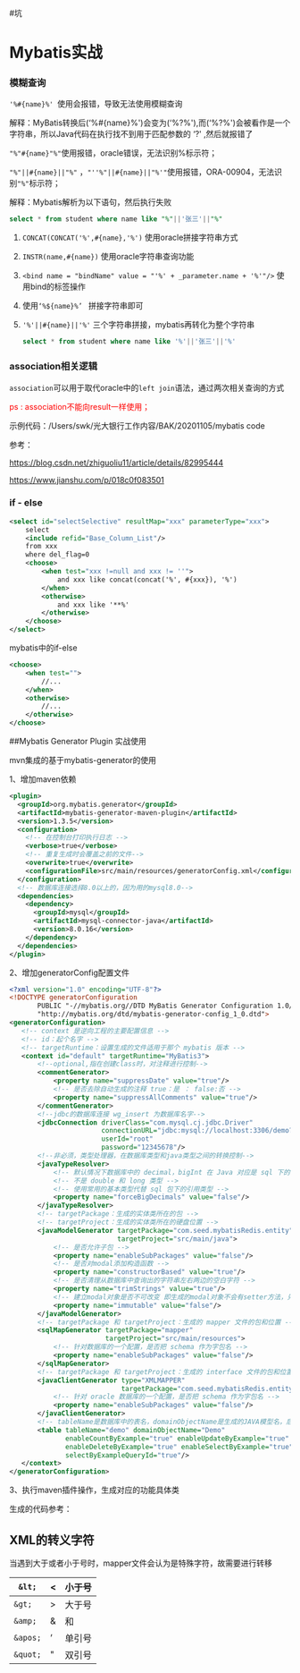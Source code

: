 #坑

 

# Mybatis实战

### 模糊查询

`'%#{name}%' `使用会报错，导致无法使用模糊查询

解释：MyBatis转换后(‘%#{name}%')会变为(‘%?%'),而(‘%?%')会被看作是一个字符串，所以Java代码在执行找不到用于匹配参数的 ‘?' ,然后就报错了

`"%"#{name}"%"`使用报错，oracle错误，无法识别%标示符；

`"%"||#{name}||"%"`  ，`"''%"||#{name}||"%'"`使用报错，ORA-00904，无法识别`"%"`标示符；

解释：Mybatis解析为以下语句，然后执行失败

```sql
select * from student where name like "%"||'张三'||"%"
```



1. `CONCAT(CONCAT('%',#{name},'%')` 使用oracle拼接字符串方式

2. `INSTR(name,#{name})` 使用oracle字符串查询功能

3. `<bind name = "bindName" value = "'%' + _parameter.name + '%'"/>` 使用bind的标签操作

4. 使用`‘%${name}%’ ` 拼接字符串即可

5. `'%'||#{name}||'%'` 三个字符串拼接，mybatis再转化为整个字符串

   ```sql
   select * from student where name like '%'||'张三'||'%'
   ```





### association相关逻辑

`association`可以用于取代oracle中的`left join`语法，通过两次相关查询的方式

<p style = 'color:red'>ps : association不能向result一样使用；</p>

示例代码：/Users/swk/光大银行工作内容/BAK/20201105/mybatis code

参考：

https://blog.csdn.net/zhiguoliu11/article/details/82995444

https://www.jianshu.com/p/018c0f083501





### if - else

```xml
<select id="selectSelective" resultMap="xxx" parameterType="xxx">
    select
    <include refid="Base_Column_List"/>
    from xxx
    where del_flag=0
    <choose>
        <when test="xxx !=null and xxx != ''">
            and xxx like concat(concat('%', #{xxx}), '%')
        </when>
        <otherwise>
            and xxx like '**%'
        </otherwise>
    </choose>
</select>
```



mybatis中的if-else

```xml
<choose>
    <when test="">
        //...
    </when>
    <otherwise>
        //...
    </otherwise>
</choose>
```





##Mybatis Generator Plugin 实战使用

mvn集成的基于mybatis-generator的使用



1、增加maven依赖

```xml
<plugin>
  <groupId>org.mybatis.generator</groupId>
  <artifactId>mybatis-generator-maven-plugin</artifactId>
  <version>1.3.5</version>
  <configuration>
    <!-- 在控制台打印执行日志 -->
    <verbose>true</verbose>
    <!-- 重复生成时会覆盖之前的文件-->
    <overwrite>true</overwrite>
    <configurationFile>src/main/resources/generatorConfig.xml</configurationFile>
  </configuration>
  <!-- 数据库连接选择8.0以上的，因为用的mysql8.0-->
  <dependencies>
    <dependency>
      <groupId>mysql</groupId>
      <artifactId>mysql-connector-java</artifactId>
      <version>8.0.16</version>
    </dependency>
  </dependencies>
</plugin>
```



2、增加generatorConfig配置文件

 ```xml
<?xml version="1.0" encoding="UTF-8"?>
<!DOCTYPE generatorConfiguration
        PUBLIC "-//mybatis.org//DTD MyBatis Generator Configuration 1.0//EN"
        "http://mybatis.org/dtd/mybatis-generator-config_1_0.dtd">
<generatorConfiguration>
    <!-- context 是逆向工程的主要配置信息 -->
    <!-- id：起个名字 -->
    <!-- targetRuntime：设置生成的文件适用于那个 mybatis 版本 -->
    <context id="default" targetRuntime="MyBatis3">
        <!--optional,指在创建class时，对注释进行控制-->
        <commentGenerator>
            <property name="suppressDate" value="true"/>
            <!-- 是否去除自动生成的注释 true：是 ： false:否 -->
            <property name="suppressAllComments" value="true"/>
        </commentGenerator>
        <!--jdbc的数据库连接 wg_insert 为数据库名字-->
        <jdbcConnection driverClass="com.mysql.cj.jdbc.Driver"
                        connectionURL="jdbc:mysql://localhost:3306/demo?useUnicode=true&amp;characeterEncoding=utf-8&amp;serverTimezone=UTC"
                        userId="root"
                        password="12345678"/>
        <!--非必须，类型处理器，在数据库类型和java类型之间的转换控制-->
        <javaTypeResolver>
            <!-- 默认情况下数据库中的 decimal，bigInt 在 Java 对应是 sql 下的 BigDecimal 类 -->
            <!-- 不是 double 和 long 类型 -->
            <!-- 使用常用的基本类型代替 sql 包下的引用类型 -->
            <property name="forceBigDecimals" value="false"/>
        </javaTypeResolver>
        <!-- targetPackage：生成的实体类所在的包 -->
        <!-- targetProject：生成的实体类所在的硬盘位置 -->
        <javaModelGenerator targetPackage="com.seed.mybatisRedis.entity"
                            targetProject="src/main/java">
            <!-- 是否允许子包 -->
            <property name="enableSubPackages" value="false"/>
            <!-- 是否对modal添加构造函数 -->
            <property name="constructorBased" value="true"/>
            <!-- 是否清理从数据库中查询出的字符串左右两边的空白字符 -->
            <property name="trimStrings" value="true"/>
            <!-- 建立modal对象是否不可改变 即生成的modal对象不会有setter方法，只有构造方法 -->
            <property name="immutable" value="false"/>
        </javaModelGenerator>
        <!-- targetPackage 和 targetProject：生成的 mapper 文件的包和位置 -->
        <sqlMapGenerator targetPackage="mapper"
                         targetProject="src/main/resources">
            <!-- 针对数据库的一个配置，是否把 schema 作为字包名 -->
            <property name="enableSubPackages" value="false"/>
        </sqlMapGenerator>
        <!-- targetPackage 和 targetProject：生成的 interface 文件的包和位置 -->
        <javaClientGenerator type="XMLMAPPER"
                             targetPackage="com.seed.mybatisRedis.entity.dao" targetProject="src/main/java">
            <!-- 针对 oracle 数据库的一个配置，是否把 schema 作为字包名 -->
            <property name="enableSubPackages" value="false"/>
        </javaClientGenerator>
        <!-- tableName是数据库中的表名，domainObjectName是生成的JAVA模型名，后面的参数不用改，要生成更多的表就在下面继续加table标签 -->
        <table tableName="demo" domainObjectName="Demo"
               enableCountByExample="true" enableUpdateByExample="true"
               enableDeleteByExample="true" enableSelectByExample="true"
               selectByExampleQueryId="true"/>
    </context>
</generatorConfiguration>
 ```



3、执行maven插件操作，生成对应的功能具体类

生成的代码参考：





## XML的转义字符



当遇到大于或者小于号时，mapper文件会认为是特殊字符，故需要进行转移

| `&lt;`   | <    | 小于号 |
| -------- | ---- | ------ |
| `&gt;`   | >    | 大于号 |
| `&amp;`  | &    | 和     |
| `&apos;` | ’    | 单引号 |
| `&quot;` | "    | 双引号 |

